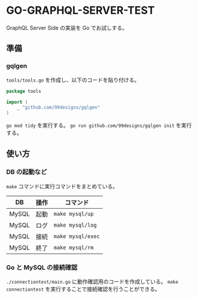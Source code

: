# GO-GRAPHQL-SERVER-TEST

GraphQL Server Side の実装を Go でお試しする。

## 準備

### gqlgen

`tools/tools.go` を作成し、以下のコードを貼り付ける。

```go
package tools

import (
	_ "github.com/99designs/gqlgen"
)
```

`go mod tidy` を実行する。
`go run github.com/99designs/gqlgen init` を実行する。

## 使い方

### DB の起動など

`make` コマンドに実行コマンドをまとめている。

| DB    | 操作 | コマンド          |
| ----- | ---- | ----------------- |
| MySQL | 起動 | `make mysql/up`   |
| MySQL | ログ | `make mysql/log`  |
| MySQL | 接続 | `make mysql/exec` |
| MySQL | 終了 | `make mysql/rm`   |

### Go と MySQL の接続確認

`./connectiontest/main.go` に動作確認用のコードを作成している。
`make connectiontest` を実行することで接続確認を行うことができる。
